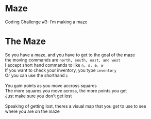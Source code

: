 # Maze
Coding Challenge #3: I'm making a maze
# The Maze
So you have a maze, and you have to get to the goal of the maze<br/>
the moving commands are `north, south, east, and west`<br/>
I accept short hand commands to like `n, s, e, w`<br/>
If you want to check your inventory, you type `inventory`<br/>
Or you can use the shorthand `i`<br/>
<br/>
You gain points as you move accross squares<br/>
The more squares you move across, the more points you get<br/>
Just make sure you don't get lost<br/>
<br/>
Speaking of getting lost, theres a visual map that you get to use to see where you are on the maze

